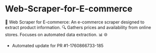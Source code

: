 # Web-Scraper-for-E-commerce
🛒 Web Scraper for E-commerce: An e-commerce scraper designed to extract product information. 🔍 Gathers prices and availability from online stores. Focuses on automated data extraction. 📊 🌐


- Automated update for PR #1-1760866733-185